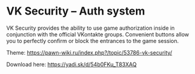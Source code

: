 # VK Security – Auth system

VK Security provides the ability to use game authorization inside in conjunction with the official VKontakte groups.
Convenient buttons allow you to perfectly confirm or block the entrances to the game session.

Theme: https://pawn-wiki.ru/index.php?/topic/53786-vk-security/

Download here: https://yadi.sk/d/54b0FKu_T83XAQ
